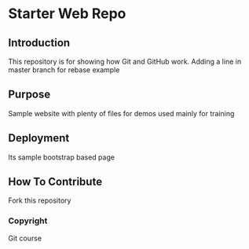 # Starter Web Repo

## Introduction
This repository is for showing how Git and GitHub work. 
Adding a line in master branch for rebase example

## Purpose
Sample website with plenty of files for demos used mainly for training

## Deployment
Its sample bootstrap based page

## How To Contribute
Fork this repository 

### Copyright
Git course